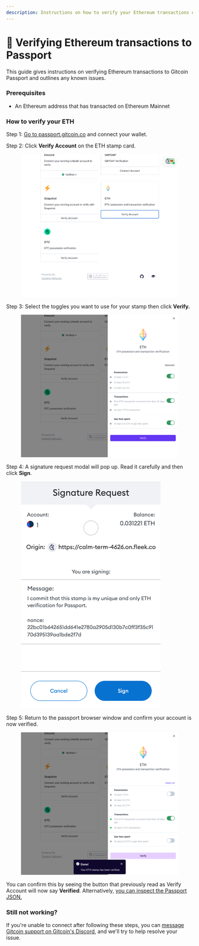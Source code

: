 ```yaml
---
description: Instructions on how to verify your Ethereum transactions on Gitcoin Passport.
---
```


# 🔌 Verifying Ethereum transactions to Passport

This guide gives instructions on verifying Ethereum transactions to Gitcoin Passport and outlines any known issues.

### Prerequisites

* An Ethereum address that has transacted on Ethereum Mainnet

### How to verify your ETH

Step 1: [Go to passport.gitcoin.co](https://passport.gitcoin.co/) and connect your wallet.

Step 2: Click **Verify Account** on the ETH stamp card.

<figure><img src="../../.gitbook/assets/eth-one.png" alt=""><figcaption></figcaption></figure>

Step 3: Select the toggles you want to use for your stamp then click **Verify.**

<figure><img src="../../.gitbook/assets/eth-two.png" alt=""><figcaption></figcaption></figure>

Step 4: A signature request modal will pop up. Read it carefully and then click **Sign**.

<figure><img src="../../.gitbook/assets/eth-three.png" alt=""><figcaption></figcaption></figure>

Step 5: Return to the passport browser window and confirm your account is now verified.

<figure><img src="../../.gitbook/assets/eth-four.png" alt=""><figcaption></figcaption></figure>

You can confirm this by seeing the button that previously read as Verify Account will now say **Verified**. Alternatively, [you can inspect the Passport JSON.](../commonly-asked-passport-questions/how-to-access-your-passport-json.md)

### Still not working?

If you're unable to connect after following these steps, you can [message Gitcoin support on Gitcoin's Discord](https://discord.gg/b5PEjyVFXT), and we'll try to help resolve your issue.
